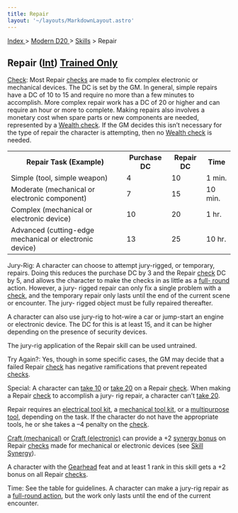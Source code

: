 ```yaml
---
title: Repair
layout: '~/layouts/MarkdownLayout.astro'
---
```


[ Index ](/) > [ Modern D20 ](/modern.d20.srd) > [Skills](/modern.d20.srd/skills) > Repair

## Repair ([Int](/modern.d20.srd/basics/ability.scores)) [Trained Only](/modern.d20.srd/skills/skill.basics)

[Check](/modern.d20.srd/skills/skill.basics): Most Repair
[checks](/modern.d20.srd/skills/skill.basics) are made to fix
complex electronic or mechanical devices. The DC is set by the GM. In general,
simple repairs have a DC of 10 to 15 and require no more than a few minutes to
accomplish. More complex repair work has a DC of 20 or higher and can require
an hour or more to complete. Making repairs also involves a monetary cost when
spare parts or new components are needed, represented by a [Wealth check](/modern.d20.srd/wealth/wealth.check). If the GM decides this isn’t
necessary for the type of repair the character is attempting, then no [Wealth check](/modern.d20.srd/wealth/wealth.check) is needed.


<table> <tr> <th>Repair Task (Example)</th> <th>Purchase DC</th> <th>Repair DC</th> <th>Time</th> </tr> <tr><td> Simple (tool, simple weapon)</td><td> 4</td><td> 10</td><td> 1 min. </td></tr> <tr class="shaded"><td> Moderate (mechanical or electronic component)</td><td> 7</td><td> 15</td><td> 10 min. </td></tr> <tr><td> Complex (mechanical or electronic device)</td><td> 10</td><td> 20</td><td> 1 hr. </td></tr> <tr class="shaded"><td> Advanced (cutting-edge mechanical or electronic device)</td><td> 13</td><td> 25</td><td> 10 hr. </td></tr> </table>



Jury-Rig: A character can choose to attempt jury-rigged, or temporary,
repairs. Doing this reduces the purchase DC by 3 and the Repair
[check](/modern.d20.srd/skills/skill.basics) DC by 5, and allows the
character to make the checks in as little as a [full- round](/modern.d20.srd/combat/full.round.actions) action. However, a jury-
rigged repair can only fix a single problem with a
[check](/modern.d20.srd/skills/skill.basics), and the temporary
repair only lasts until the end of the current scene or encounter. The jury-
rigged object must be fully repaired thereafter.

A character can also use jury-rig to hot-wire a car or jump-start an engine or
electronic device. The DC for this is at least 15, and it can be higher
depending on the presence of security devices.

The jury-rig application of the Repair skill can be used untrained.

Try Again?: Yes, though in some specific cases, the GM may decide that a
failed Repair [check](/modern.d20.srd/skills/skill.basics) has
negative ramifications that prevent repeated
[checks](/modern.d20.srd/skills/skill.basics).

Special: A character can [take 10](/modern.d20.srd/skills/skill.basics) or [take 20](/modern.d20.srd/skills/skill.basics) on a Repair
[check](/modern.d20.srd/skills/skill.basics). When making a Repair
[check](/modern.d20.srd/skills/skill.basics) to accomplish a jury-
rig repair, a character can’t [take 20](/modern.d20.srd/skills/skill.basics).

Repair requires an [electrical tool kit](/modern.d20.srd/equipment/professional.equipment), a [mechanical tool kit](/modern.d20.srd/equipment/professional.equipment), or a [multipurpose tool](/modern.d20.srd/equipment/professional.equipment), depending on the
task. If the character do not have the appropriate tools, he or she takes a –4
penalty on the [check](/modern.d20.srd/skills/skill.basics).

[Craft (mechanical)](/modern.d20.srd/skills/craft.mechanical) or [Craft (electronic)](/modern.d20.srd/skills/craft.electronic) can provide a +2
[synergy bonus](/modern.d20.srd/skills/skill.basics) on Repair
[checks](/modern.d20.srd/skills/skill.basics) made for mechanical or
electronic devices (see [Skill Synergy](/modern.d20.srd/skills/skill.basics)).

A character with the [Gearhead](/modern.d20.srd/feats/gearhead) feat and at
least 1 rank in this skill gets a +2 bonus on all Repair
[checks](/modern.d20.srd/skills/skill.basics).

Time: See the table for guidelines. A character can make a jury-rig repair as
a [full-round action](/modern.d20.srd/combat/full.round.actions), but the work
only lasts until the end of the current encounter.

